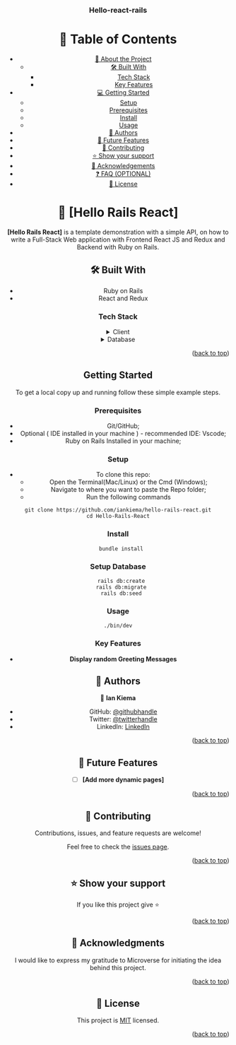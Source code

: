 <a name="readme-top"></a>

<div align="center">
  <!-- You are encouraged to replace this logo with your own! Otherwise you can also remove it. -->
  <br/>

  <h3><b> Hello-react-rails</b></h3>


<!-- TABLE OF CONTENTS -->

# 📗 Table of Contents

- [📖 About the Project](#about-project)
  - [🛠 Built With](#built-with)
    - [Tech Stack](#tech-stack)
    - [Key Features](#key-features)
- [💻 Getting Started](#getting-started)
  - [Setup](#setup)
  - [Prerequisites](#prerequisites)
  - [Install](#install)
  - [Usage](#usage)
- [👥 Authors](#authors)
- [🔭 Future Features](#future-features)
- [🤝 Contributing](#contributing)
- [⭐️ Show your support](#support)
- [🙏 Acknowledgements](#acknowledgements)
- [❓ FAQ (OPTIONAL)](#faq)
- [📝 License](#license)

<!-- PROJECT DESCRIPTION -->

# 📖 [Hello Rails React] <a name="about-project"></a>

**[Hello Rails React]** is a template demonstration with a simple API, on how to write a Full-Stack Web application with Frontend React JS and Redux and Backend with Ruby on Rails.

## 🛠 Built With <a name="built-with"></a>

- Ruby on Rails
- React and Redux

### Tech Stack <a name="tech-stack"></a>

<details>
  <summary>Client</summary>
  <ul>
    <li>Ruby on Rails</li>
    <li>React and Redux</li>
  </ul>
</details>

<details>
<summary>Database</summary>
  <ul>
    <li>PostgreSQL</li>
  </ul>
</details>


<p align="right">(<a href="#readme-top">back to top</a>)</p>


## Getting Started

To get a local copy up and running follow these simple example steps.

### Prerequisites

- Git/GitHub;
- Optional ( IDE installed in your machine ) - recommended IDE: Vscode;
- Ruby on Rails Installed in your machine;

### Setup

- To clone this repo:
  - Open the Terminal(Mac/Linux) or the Cmd (Windows);
  - Navigate to where you want to paste the Repo folder;
  - Run the following commands
```
git clone https://github.com/iankiema/hello-rails-react.git
cd Hello-Rails-React
```


### Install
```
  bundle install
```

### Setup Database
```
  rails db:create
  rails db:migrate
  rails db:seed
```

### Usage
```
./bin/dev

```

<!-- Features -->

### Key Features <a name="key-features"></a>

- **Display random Greeting Messages**

<!-- AUTHORS -->

## 👥 Authors <a name="authors"></a>

👤 **Ian Kiema**

- GitHub: [@githubhandle](https://github.com/iankiema)
- Twitter: [@twitterhandle](https://twitter.com/IanMwas2)
- LinkedIn: [LinkedIn](https://linkedin.com/in/ian-kiema)



<p align="right">(<a href="#readme-top">back to top</a>)</p>

<!-- FUTURE FEATURES -->

## 🔭 Future Features <a name="future-features"></a>

- [ ] **[Add more dynamic pages]**

<p align="right">(<a href="#readme-top">back to top</a>)</p>

<!-- CONTRIBUTING -->

## 🤝 Contributing <a name="contributing"></a>

Contributions, issues, and feature requests are welcome!

Feel free to check the [issues page](../../issues/).

<p align="right">(<a href="#readme-top">back to top</a>)</p>

<!-- SUPPORT -->

## ⭐️ Show your support <a name="support"></a>


If you like this project give ⭐️

<p align="right">(<a href="#readme-top">back to top</a>)</p>

<!-- ACKNOWLEDGEMENTS -->

## 🙏 Acknowledgments <a name="acknowledgements"></a>

I would like to express my gratitude to Microverse for initiating the idea behind this project.

<p align="right">(<a href="#readme-top">back to top</a>)</p>

<!-- LICENSE -->

## 📝 License <a name="license"></a>

This project is [MIT](./LICENSE) licensed.

<p align="right">(<a href="#readme-top">back to top</a>)</p>

